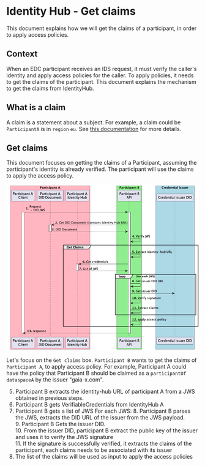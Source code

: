 # Identity Hub - Get claims

This document explains how we will get the claims of a participant, in order to apply access policies.

## Context

When an EDC participant receives an IDS request, it must verify the caller's identity and apply access policies for the caller.
To apply policies, it needs to get the claims of the participant.
This document explains the mechanism to get the claims from IdentityHub.

## What is a claim

A claim is a statement about a subject. For example, a claim could be `ParticipantA` is in `region` `eu`. 
See [this documentation](https://www.w3.org/TR/vc-data-model/#claims) for more details.

## Get claims

This document focuses on getting the claims of a Participant, assuming the participant's identity is already verified.
The participant will use the claims to apply the access policy.

![Apply policy flow](apply-policies-flow.png)

Let's focus on the `Get claims` box.
`Participant B` wants to get the claims of `Participant A`, to apply access policy.
For example, Participant A could have the policy that Participant B should be claimed as a `participantOf`
`dataspaceA` by the issuer "gaia-x.com".

5. Participant B extracts the identity-hub URL of participant A from a JWS obtained in previous steps.
6. Participant B gets VerifiableCredentials from IdentityHub A
7. Participant B gets a list of JWS
For each JWS:
   8. Participant B parses the JWS, extracts the DID URL of the issuer from the JWS payload.  
   9. Participant B Gets the issuer DID.  
   10. From the issuer DID, participant B extract the public key of the issuer and uses it to verify the JWS signature  
   11. If the signature is successfully verified, it extracts the claims of the participant, each claims needs to be associated with its issuer  
12. The list of the claims will be used as input to apply the access policies
